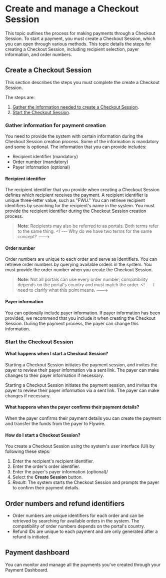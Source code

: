 # Create and manage a Checkout Session

This topic outlines the process for making payments through a Checkout Session. To start a payment, you must create a Checkout Session, which you can open through various methods. This topic details the steps for creating a Checkout Session, including recipient selection, payer information, and order numbers.

## Create a Checkout Session

This section describes the steps you must complete the create a Checkout Session. 

The steps are:

1. [Gather the information needed to create a Checkout Session](#gather-information-for-payment-creation).
1. [Start the Checkout Session](#start-the-checkout-session). 


### Gather information for payment creation

You need to provide the system with certain information during the Checkout Session creation process. Some of the information is mandatory and some is optional. The information that you can provide includes:

- Recipient identifier (mandatory)
- Order number (mandatory)
- Payer information (optional)

#### Recipient identifier

The recipient identifier that you provide when creating a Checkout Session defines which  recipient receives the payment. A recipient identifier is unique three-letter value, such as "FWU." You can retrieve recipient identifiers by searching for the recipient's name in the system. You must provide the recipient identifier during the Checkout Session creation process.

> **Note**: Recipients may also be referred to as portals. Both terms refer to the same thing. <! --- Why do we have two terms for the same concept? --->

#### Order number

Order numbers are unique to each order and serve as identifiers. You can retrieve order numbers by querying available orders in the system. You must provide the order number when you create the Checkout Session.

> **Note**: Not all portals can use every order number; compatibility depends on the portal's country and must match the order. <! --- I need to clarify what this point means. --->
#### Payer information

You can optionally include payer information. If payer information has been provided, we recommend that you include it when creating the Checkout Session. During the payment process, the payer can change this information.

### Start the Checkout Session

#### What happens when I start a Checkout Session?
Starting a Checkout Session initiates the payment session, and invites the payer to review their payer information via a sent link. The payer can make changes to their payer information if necessary.

Starting a Checkout Session initiates the payment session, and invites the payer to review their payer information via a sent link. The payer can make changes if necessary.

#### What happens when the payer confirms their payment details?

When the payer confirms their payment details you can create the payment and transfer the funds from the payer to Flywire.
#### How do I start a Checkout Session?
You create a Checkout Session using the system's user interface (UI) by following these steps:

1. Enter the recipient's recipient identifier.
1. Enter the order's order identifier.
1. Enter the payer's payer information (optional)/
1. Select the **Create Session** button.
1. *Result*: The system starts the Checkout Session and prompts the payer to confirm their payment details.


## Order numbers and refund identifiers

- Order numbers are unique identifiers for each order and can be retrieved by searching for available orders in the system. The compatibility of order numbers depends on the portal's country.
- Refund IDs are unique to each payment and are only generated after a refund is initiated.

## Payment dashboard

You can monitor and manage all the payments you've created through your Payment Dashboard.
